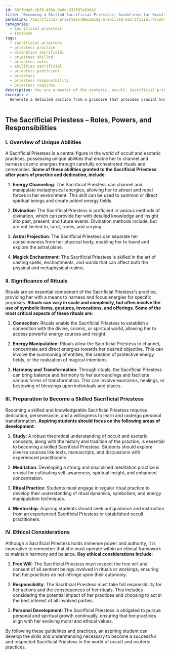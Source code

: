 ```yaml
---
id: 68ffb0a5-cb76-456a-9a9d-332f97e03d42
title: 'Becoming a Skilled Sacrificial Priestess: Guidelines for Occult Mastery'
permalink: /Sacrificial-priestess/Becoming-a-Skilled-Sacrificial-Priestess-Guidelines-for-Occult-Mastery/
categories:
  - Sacrificial priestess
  - Textbook
tags:
  - sacrificial priestess
  - priestess practice
  - divination sacrificial
  - priestess skilled
  - priestess roles
  - abilities sacrificial
  - priestess proficient
  - priestess
  - priestess responsibility
  - priestess requires
description: You are a master of the esoteric, occult, Sacrificial priestess and education, you have written many textbooks on the subject in ways that provide students with rich and deep understanding of the subject. You are being asked to write textbook-like sections on a topic and you do it with full context, explainability, and reliability in accuracy to the true facts of the topic at hand, in a textbook style that a student would easily be able to learn from, in a rich, engaging, and contextual way. Always include relevant context (such as formulas and history), related concepts, and in a way that someone can gain deep insights from.
excerpt: > 
  Generate a detailed section from a grimoire that provides crucial knowledge and understanding about the role, powers, and responsibilities of a Sacrificial Priestess within the world of the occult and esoteric practices. This section should include an overview of their unique abilities, the significance of their rituals, and the preparation required to become a skilled Sacrificial Priestess. Additionally, provide guidance on how an aspiring student can develop their skills in this domain and highlight any ethical considerations that must be taken into account.
---
```


## The Sacrificial Priestess – Roles, Powers, and Responsibilities

### I. Overview of Unique Abilities

A Sacrificial Priestess is a central figure in the world of occult and esoteric practices, possessing unique abilities that enable her to channel and harness cosmic energies through carefully orchestrated rituals and ceremonies. **Some of these abilities granted to the Sacrificial Priestess after years of practice and dedication, include**:

1. ****Energy Channeling****: The Sacrificial Priestess can channel and manipulate metaphysical energies, allowing her to attract and repel forces in her environment. This skill can be used to summon or direct spiritual beings and create potent energy fields.

2. ****Divination****: The Sacrificial Priestess is proficient in various methods of divination, which can provide her with detailed knowledge and insight into past, present, and future events. Divination methods include, but are not limited to, tarot, runes, and scrying.

3. ****Astral Projection****: The Sacrificial Priestess can separate her consciousness from her physical body, enabling her to travel and explore the astral plane.

4. ****Magick Enchantment****: The Sacrificial Priestess is skilled in the art of casting spells, enchantments, and wards that can affect both the physical and metaphysical realms.

### II. Significance of Rituals

Rituals are an essential component of the Sacrificial Priestess's practice, providing her with a means to harness and focus energies for specific purposes. **Rituals can vary in scale and complexity, but often involve the use of symbolic items, gestures, invocations, and offerings. Some of the most critical aspects of these rituals are**:

1. ****Connection****: Rituals enable the Sacrificial Priestess to establish a connection with the divine, cosmic, or spiritual world, allowing her to access powerful energy sources and insight.

2. ****Energy Manipulation****: Rituals allow the Sacrificial Priestess to channel, concentrate and direct energies towards her desired objective. This can involve the summoning of entities, the creation of protective energy fields, or the realization of magical intentions.

3. ****Harmony and Transformation****: Through rituals, the Sacrificial Priestess can bring balance and harmony to her surroundings and facilitate various forms of transformation. This can involve exorcisms, healings, or bestowing of blessings upon individuals and places.

### III. Preparation to Become a Skilled Sacrificial Priestess

Becoming a skilled and knowledgeable Sacrificial Priestess requires dedication, perseverance, and a willingness to learn and undergo personal transformation. **Aspiring students should focus on the following areas of development**:

1. ****Study****: A robust theoretical understanding of occult and esoteric concepts, along with the history and tradition of the practice, is essential to becoming a skilled Sacrificial Priestess. Students should explore diverse sources like texts, manuscripts, and discussions with experienced practitioners.

2. ****Meditation****: Developing a strong and disciplined meditation practice is crucial for cultivating self-awareness, spiritual insight, and enhanced concentration.

3. ****Ritual Practice****: Students must engage in regular ritual practice to develop their understanding of ritual dynamics, symbolism, and energy manipulation techniques.

4. ****Mentorship****: Aspiring students should seek out guidance and instruction from an experienced Sacrificial Priestess or established occult practitioners.

### IV. Ethical Considerations

Although a Sacrificial Priestess holds immense power and authority, it is imperative to remember that she must operate within an ethical framework to maintain harmony and balance. **Key ethical considerations include**:

1. ****Free Will****: The Sacrificial Priestess must respect the free will and consent of all sentient beings involved in rituals or workings, ensuring that her practices do not infringe upon their autonomy.

2. ****Responsibility****: The Sacrificial Priestess must take full responsibility for her actions and the consequences of her rituals. This includes considering the potential impact of her practices and choosing to act in the best interest of all involved parties.

3. ****Personal Development****: The Sacrificial Priestess is obligated to pursue personal and spiritual growth continually, ensuring that her practices align with her evolving moral and ethical values.

By following these guidelines and practices, an aspiring student can develop the skills and understanding necessary to become a successful and respected Sacrificial Priestess in the world of occult and esoteric practices.
